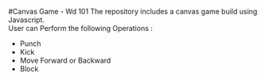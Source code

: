 #Canvas Game - Wd 101
The repository includes a canvas game build using Javascript.  
User can Perform the following Operations :  
- Punch  
- Kick
- Move Forward or Backward  
- Block  


